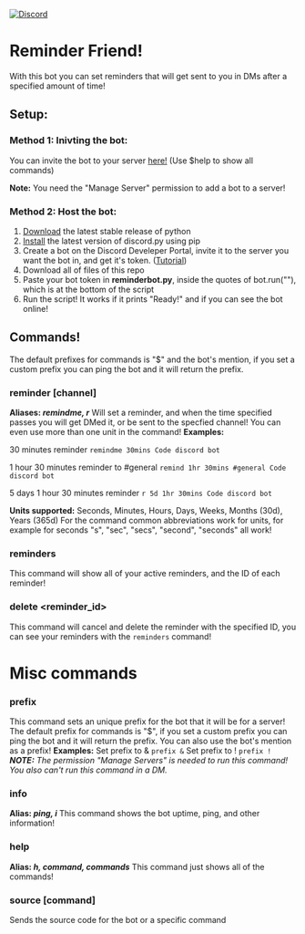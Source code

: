 [![Discord](https://discord.com/api/guilds/815073622213394473/widget.png?style=shield)](https://discord.gg/Uk6fg39cWn)

# Reminder Friend!
With this bot you can set reminders that will get sent to you in DMs after a specified amount of time!
## Setup:
### Method 1: Inivting the bot:
You can invite the bot to your server [here!](https://discord.com/api/oauth2/authorize?client_id=812140712803827742&permissions=2048&scope=bot)
(Use $help to show all commands)

**Note:** You need the "Manage Server" permission to add a bot to a server!

### Method 2: Host the bot: 
1. [Download](https://www.python.org/downloads/release/python-392/) the latest stable release of python
2. [Install](https://github.com/Rapptz/discord.py) the latest version of discord.py using pip
3. Create a bot on the Discord Develeper Portal, invite it to the server you want the bot in, and get it's token. ([Tutorial](https://discordpy.readthedocs.io/en/latest/discord.html))
4. Download all of files of this repo
5. Paste your bot token in **reminderbot.py**, inside the quotes of bot.run(""), which is at the bottom of the script
6. Run the script! It works if it prints "Ready!" and if you can see the bot online!

## Commands!
The default prefixes for commands is "$" and the bot's mention, if you set a custom prefix you can ping the bot and it will return the prefix.
### reminder <duration> [channel] <reminder>
**Aliases: *remindme, r***
Will set a reminder, and when the time specified passes you will get DMed it, or be sent to the specfied channel! You can even use more than one unit in the command!
**Examples:**

30 minutes reminder ``remindme 30mins Code discord bot``

1 hour 30 minutes reminder to #general ``remind 1hr 30mins #general Code discord bot``

5 days 1 hour 30 minutes reminder ``r 5d 1hr 30mins Code discord bot``

**Units supported:** Seconds, Minutes, Hours, Days, Weeks, Months (30d), Years (365d)
For the command common abbreviations work for units, for example for seconds "s", "sec", "secs", "second", "seconds" all work!
### reminders
This command will show all of your active reminders, and the ID of each reminder!
### delete <reminder_id>
This command will cancel and delete the reminder with the specified ID, you can see your reminders with the `reminders` command!
  
# Misc commands

### prefix
This command sets an unique prefix for the bot that it will be for a server! The default prefix for commands is "$", if you set a custom prefix you can ping the bot and it will return the prefix. You can also use the bot's mention as a prefix!
**Examples:**
Set prefix to & ``prefix &``
Set prefix to ! ``prefix !``
***NOTE:*** *The permission "Manage Servers" is needed to run this command! You also can't run this command in a DM.*
### info
**Alias: *ping, i***
This command shows the bot uptime, ping, and other information!
### help
**Alias: *h, command, commands***
This command just shows all of the commands!
### source [command]
Sends the source code for the bot or a specific command
